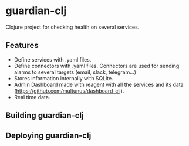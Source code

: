 # guardian-clj

Clojure project for checking health on several services.

## Features

* Define services with .yaml files.
* Define connectors with .yaml files. Connectors are used for sending alarms to several targets (email, slack, telegram...)
* Stores information internally with SQLite.
* Admin Dashboard made with reagent with all the services and its data (https://github.com/multunus/dashboard-clj). 
* Real time data.

## Building guardian-clj

## Deploying guardian-clj
